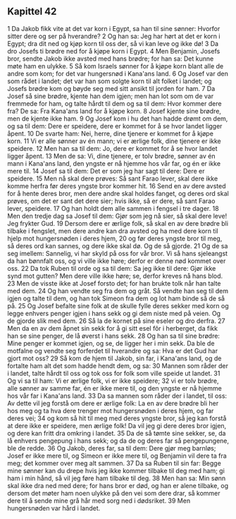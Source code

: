## Kapittel 42

1 Da Jakob fikk vite at det var korn i Egypt, sa han til sine sønner: Hvorfor sitter dere og ser på hverandre?
2 Og han sa: Jeg har hørt at det er korn i Egypt; dra dit ned og kjøp korn til oss der, så vi kan leve og ikke dø!
3 Da dro Josefs ti brødre ned for å kjøpe korn i Egypt.
4 Men Benjamin, Josefs bror, sendte Jakob ikke avsted med hans brødre; for han sa: Det kunne møte ham en ulykke.
5 Så kom Israels sønner for å kjøpe korn blant alle de andre som kom; for det var hungersnød i Kana'ans land.
6 Og Josef var den som rådet i landet; det var han som solgte korn til alt folket i landet; og Josefs brødre kom og bøyde seg med sitt ansikt til jorden for ham.
7 Da Josef så sine brødre, kjente han dem igjen; men han lot som om de var fremmede for ham, og talte hårdt til dem og sa til dem: Hvor kommer dere fra? De sa: Fra Kana'ans land for å kjøpe korn.
8 Josef kjente sine brødre, men de kjente ikke ham.
9 Og Josef kom i hu det han hadde drømt om dem, og sa til dem: Dere er speidere, dere er kommet for å se hvor landet ligger åpent.
10 De svarte ham: Nei, herre, dine tjenere er kommet for å kjøpe korn.
11 Vi er alle sønner av én mann; vi er ærlige folk, dine tjenere er ikke speidere.
12 Men han sa til dem: Jo, dere er kommet for å se hvor landet ligger åpent.
13 Men de sa: Vi, dine tjenere, er tolv brødre, sønner av én mann i Kana'ans land, den yngste er nå hjemme hos vår far, og én er ikke mere til.
14 Josef sa til dem: Det er som jeg har sagt til dere: Dere er speidere.
15 Men nå skal dere prøves: Så sant Farao lever, skal dere ikke komme herfra før deres yngste bror kommer hit.
16 Send en av dere avsted for å hente deres bror, men dere andre skal holdes fanget, og deres ord skal prøves, om det er sant det dere sier; hvis ikke, så er dere, så sant Farao lever, speidere.
17 Og han holdt dem alle sammen i fengsel i tre dager.
18 Men den tredje dag sa Josef til dem: Gjør som jeg nå sier, så skal dere leve! Jeg frykter Gud.
19 Dersom dere er ærlige folk, så skal en av dere brødre bli tilbake i fengslet, men dere andre kan dra avsted og ha med dere korn til hjelp mot hungersnøden i deres hjem,
20 og før deres yngste bror til meg, så deres ord kan sannes, og dere ikke skal dø. Og de så gjorde.
21 Og de sa seg imellem: Sannelig, vi har skyld på oss for vår bror. Vi så hans sjeleangst da han bønnfalt oss, og vi ville ikke høre; derfor er denne nød kommet over oss.
22 Da tok Ruben til orde og sa til dem: Sa jeg ikke til dere: Gjør ikke synd mot gutten? Men dere ville ikke høre; se, derfor kreves nå hans blod.
23 Men de visste ikke at Josef forsto det; for han brukte tolk når han talte med dem.
24 Og han vendte seg fra dem og gråt. Så vendte han seg til dem igjen og talte til dem, og han tok Simeon fra dem og lot ham binde så de så på.
25 Og Josef befalte sine folk at de skulle fylle deres sekker med korn og legge enhvers penger igjen i hans sekk og gi dem niste med på veien. Og de gjorde slik med dem.
26 Så la de kornet på sine eseler og dro derfra.
27 Men da en av dem åpnet sin sekk for å gi sitt esel fôr i herberget, da fikk han se sine penger, de lå øverst i hans sekk.
28 Og han sa til sine brødre: Mine penger er kommet igjen, og se, de ligger her i min sekk. Da ble de motfalne og vendte seg forferdet til hverandre og sa: Hva er det Gud har gjort mot oss?
29 Så kom de hjem til Jakob, sin far, i Kana'ans land, og de fortalte ham alt det som hadde hendt dem, og sa:
30 Mannen som råder der i landet, talte hårdt til oss og tok oss for folk som ville speide ut landet.
31 Og vi sa til ham: Vi er ærlige folk, vi er ikke speidere;
32 vi er tolv brødre, alle sønner av samme far, én er ikke mere til, og den yngste er nå hjemme hos vår far i Kana'ans land.
33 Da sa mannen som råder der i landet, til oss: Av dette vil jeg forstå om dere er ærlige folk: La en av dere brødre bli her hos meg og ta hva dere trenger mot hungersnøden i deres hjem, og far deres vei;
34 og kom så hit til meg med deres yngste bror, så jeg kan forstå at dere ikke er speidere, men ærlige folk! Da vil jeg gi dere deres bror igjen, og dere kan fritt dra omkring i landet.
35 Da de så tømte sine sekker, se, da lå enhvers pengepung i hans sekk; og da de og deres far så pengepungene, ble de redde.
36 Og Jakob, deres far, sa til dem: Dere gjør meg barnløs; Josef er ikke mere til, og Simeon er ikke mere til, og Benjamin vil dere ta fra meg; det kommer over meg alt sammen.
37 Da sa Ruben til sin far: Begge mine sønner kan du drepe hvis jeg ikke kommer tilbake til deg med ham; gi ham i min hånd, så vil jeg føre ham tilbake til deg.
38 Men han sa: Min sønn skal ikke dra ned med dere; for hans bror er død, og han er alene tilbake, og dersom det møter ham noen ulykke på den vei som dere drar, så kommer dere til å sende mine grå hår med sorg ned i dødsriket.
39 Men hungersnøden var hård i landet.
